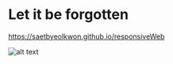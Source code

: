 # Let it be forgotten
https://saetbyeolkwon.github.io/responsiveWeb

![alt text](responsiveWeb/Sketches/Poem.png)

